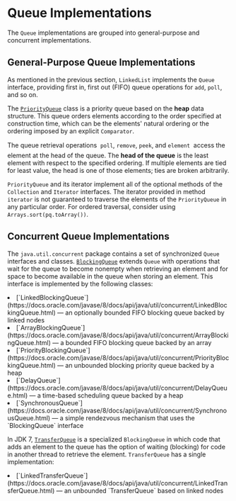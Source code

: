
# Queue Implementations

The `Queue` implementations are grouped into general-purpose and concurrent implementations.

## General-Purpose Queue Implementations

As mentioned in the previous section, `LinkedList` implements the `Queue` interface, providing first in, first out (FIFO) queue operations for `add`, `poll`, and so on.

The 
[`PriorityQueue`](https://docs.oracle.com/javase/8/docs/api/java/util/PriorityQueue.html) class is a priority queue based on the **heap** data structure. This queue orders elements according to the order specified at construction time, which can be the elements' natural ordering or the ordering imposed by an explicit `Comparator`.

The queue retrieval operations &#151; `poll`, `remove`, `peek`, and `element` &#151; access the element at the head of the queue. The **head of the queue** is the least element with respect to the specified ordering. If multiple elements are tied for least value, the head is one of those elements; ties are broken arbitrarily.

`PriorityQueue` and its iterator implement all of the optional methods of the `Collection` and `Iterator` interfaces. The iterator provided in method `iterator` is not guaranteed to traverse the elements of the `PriorityQueue` in any particular order. For ordered traversal, consider using `Arrays.sort(pq.toArray())`.

## Concurrent Queue Implementations

The `java.util.concurrent` package contains a set of synchronized `Queue` interfaces and classes. 
[`BlockingQueue`](https://docs.oracle.com/javase/8/docs/api/java/util/concurrent/BlockingQueue.html) extends `Queue` with operations that wait for the queue to become nonempty when retrieving an element and for space to become available in the queue when storing an element. This interface is implemented by the following classes:

<li>
[`LinkedBlockingQueue`](https://docs.oracle.com/javase/8/docs/api/java/util/concurrent/LinkedBlockingQueue.html) &#151; an optionally bounded FIFO blocking queue backed by linked nodes</li>
<li>
[`ArrayBlockingQueue`](https://docs.oracle.com/javase/8/docs/api/java/util/concurrent/ArrayBlockingQueue.html) &#151; a bounded FIFO blocking queue backed by an array</li>
<li>
[`PriorityBlockingQueue`](https://docs.oracle.com/javase/8/docs/api/java/util/concurrent/PriorityBlockingQueue.html) &#151; an unbounded blocking priority queue backed by a heap</li>
<li>
[`DelayQueue`](https://docs.oracle.com/javase/8/docs/api/java/util/concurrent/DelayQueue.html) &#151; a time-based scheduling queue backed by a heap</li>
<li>
[`SynchronousQueue`](https://docs.oracle.com/javase/8/docs/api/java/util/concurrent/SynchronousQueue.html) &#151; a simple rendezvous mechanism that uses the `BlockingQueue` interface</li>

In JDK 7, 
[`TransferQueue`](https://docs.oracle.com/javase/8/docs/api/java/util/concurrent/TransferQueue.html) is a specialized `BlockingQueue` in which code that adds an element to the queue has the option of waiting (blocking) for code in another thread to retrieve the element. `TransferQueue` has a single implementation:

<li>
[`LinkedTransferQueue`](https://docs.oracle.com/javase/8/docs/api/java/util/concurrent/LinkedTransferQueue.html) &#151; an unbounded `TransferQueue` based on linked nodes</li>
